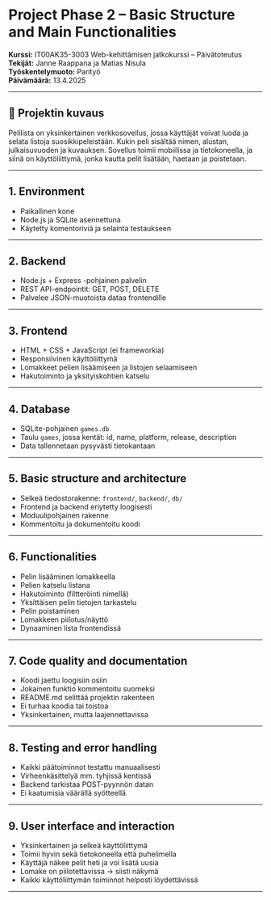 # Project Phase 2 – Basic Structure and Main Functionalities

**Kurssi:** IT00AK35-3003 Web-kehittämisen jatkokurssi – Päivätoteutus  
**Tekijät:** Janne Raappana ja Matias Nisula  
**Työskentelymuoto:** Parityö  
**Päivämäärä:** 13.4.2025

---

## 🎯 Projektin kuvaus

Pelilista on yksinkertainen verkkosovellus, jossa käyttäjät voivat luoda ja selata listoja suosikkipeleistään. Kukin peli sisältää nimen, alustan, julkaisuvuoden ja kuvauksen. Sovellus toimii mobiilissa ja tietokoneella, ja siinä on käyttöliittymä, jonka kautta pelit lisätään, haetaan ja poistetaan.

---

## 1. Environment

- Paikallinen kone
- Node.js ja SQLite asennettuna
- Käytetty komentoriviä ja selainta testaukseen

---

## 2. Backend

- Node.js + Express -pohjainen palvelin
- REST API-endpointit: GET, POST, DELETE
- Palvelee JSON-muotoista dataa frontendille

---

## 3. Frontend

- HTML + CSS + JavaScript (ei frameworkia)
- Responsiivinen käyttöliittymä
- Lomakkeet pelien lisäämiseen ja listojen selaamiseen
- Hakutoiminto ja yksityiskohtien katselu

---

## 4. Database

- SQLite-pohjainen `games.db`
- Taulu `games`, jossa kentät: id, name, platform, release, description
- Data tallennetaan pysyvästi tietokantaan

---

## 5. Basic structure and architecture

- Selkeä tiedostorakenne: `frontend/`, `backend/`, `db/`
- Frontend ja backend eriytetty loogisesti
- Moduulipohjainen rakenne
- Kommentoitu ja dokumentoitu koodi

---

## 6. Functionalities

- Pelin lisääminen lomakkeella
- Pelien katselu listana
- Hakutoiminto (filtteröinti nimellä)
- Yksittäisen pelin tietojen tarkastelu
- Pelin poistaminen
- Lomakkeen piilotus/näyttö
- Dynaaminen lista frontendissä

---

## 7. Code quality and documentation

- Koodi jaettu loogisiin osiin
- Jokainen funktio kommentoitu suomeksi
- README.md selittää projektin rakenteen
- Ei turhaa koodia tai toistoa
- Yksinkertainen, mutta laajennettavissa

---

## 8. Testing and error handling

- Kaikki päätoiminnot testattu manuaalisesti
- Virheenkäsittelyä mm. tyhjissä kentissä
- Backend tarkistaa POST-pyynnön datan
- Ei kaatumisia väärällä syötteellä

---

## 9. User interface and interaction

- Yksinkertainen ja selkeä käyttöliittymä
- Toimii hyvin sekä tietokoneella että puhelimella
- Käyttäjä näkee pelit heti ja voi lisätä uusia
- Lomake on piilotettavissa → siisti näkymä
- Kaikki käyttöliittymän toiminnot helposti löydettävissä

---

